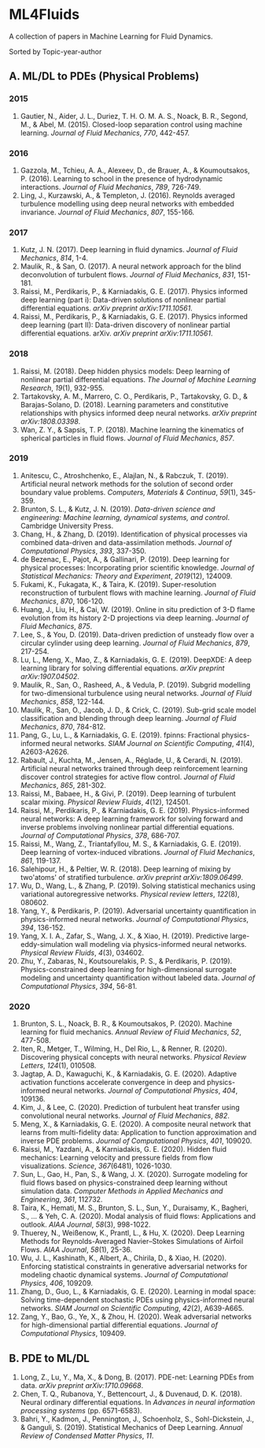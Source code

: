 # ML4Fluids

A collection of papers in Machine Learning for Fluid Dynamics.

Sorted by Topic-year-author

## A. ML/DL to PDEs (Physical Problems)

### 2015

1. Gautier, N., Aider, J. L., Duriez, T. H. O. M. A. S., Noack, B. R., Segond, M., & Abel, M. (2015). Closed-loop separation control using machine learning. *Journal of Fluid Mechanics*, *770*, 442-457.

### 2016

1. Gazzola, M., Tchieu, A. A., Alexeev, D., de Brauer, A., & Koumoutsakos, P. (2016). Learning to school in the presence of hydrodynamic interactions. *Journal of Fluid Mechanics*, *789*, 726-749.
2. Ling, J., Kurzawski, A., & Templeton, J. (2016). Reynolds averaged turbulence modelling using deep neural networks with embedded invariance. *Journal of Fluid Mechanics*, *807*, 155-166.

### 2017

1. Kutz, J. N. (2017). Deep learning in fluid dynamics. *Journal of Fluid Mechanics*, *814*, 1-4.
2. Maulik, R., & San, O. (2017). A neural network approach for the blind deconvolution of turbulent flows. *Journal of Fluid Mechanics*, *831*, 151-181.
3. Raissi, M., Perdikaris, P., & Karniadakis, G. E. (2017). Physics informed deep learning (part i): Data-driven solutions of nonlinear partial differential equations. *arXiv preprint arXiv:1711.10561*.
4. Raissi, M., Perdikaris, P., & Karniadakis, G. E. (2017). Physics informed deep learning (part II): Data-driven discovery of nonlinear partial differential equations. arXiv. *arXiv preprint arXiv:1711.10561*.

### 2018

1. Raissi, M. (2018). Deep hidden physics models: Deep learning of nonlinear partial differential equations. *The Journal of Machine Learning Research*, *19*(1), 932-955.
2. Tartakovsky, A. M., Marrero, C. O., Perdikaris, P., Tartakovsky, G. D., & Barajas-Solano, D. (2018). Learning parameters and constitutive relationships with physics informed deep neural networks. *arXiv preprint arXiv:1808.03398*.
3. Wan, Z. Y., & Sapsis, T. P. (2018). Machine learning the kinematics of spherical particles in fluid flows. *Journal of Fluid Mechanics*, *857*.

### 2019

1. Anitescu, C., Atroshchenko, E., Alajlan, N., & Rabczuk, T. (2019). Artificial neural network methods for the solution of second order boundary value problems. *Computers, Materials & Continua*, *59*(1), 345-359.
2. Brunton, S. L., & Kutz, J. N. (2019). *Data-driven science and engineering: Machine learning, dynamical systems, and control*. Cambridge University Press.
3. Chang, H., & Zhang, D. (2019). Identification of physical processes via combined data-driven and data-assimilation methods. *Journal of Computational Physics*, *393*, 337-350.
4. de Bezenac, E., Pajot, A., & Gallinari, P. (2019). Deep learning for physical processes: Incorporating prior scientific knowledge. *Journal of Statistical Mechanics: Theory and Experiment*, *2019*(12), 124009.
5. Fukami, K., Fukagata, K., & Taira, K. (2019). Super-resolution reconstruction of turbulent flows with machine learning. *Journal of Fluid Mechanics*, *870*, 106-120.
6. Huang, J., Liu, H., & Cai, W. (2019). Online in situ prediction of 3-D flame evolution from its history 2-D projections via deep learning. *Journal of Fluid Mechanics*, *875*.
7. Lee, S., & You, D. (2019). Data-driven prediction of unsteady flow over a circular cylinder using deep learning. *Journal of Fluid Mechanics*, *879*, 217-254.
8. Lu, L., Meng, X., Mao, Z., & Karniadakis, G. E. (2019). DeepXDE: A deep learning library for solving differential equations. *arXiv preprint arXiv:1907.04502*.
9. Maulik, R., San, O., Rasheed, A., & Vedula, P. (2019). Subgrid modelling for two-dimensional turbulence using neural networks. *Journal of Fluid Mechanics*, *858*, 122-144.
10. Maulik, R., San, O., Jacob, J. D., & Crick, C. (2019). Sub-grid scale model classification and blending through deep learning. *Journal of Fluid Mechanics*, *870*, 784-812.
11. Pang, G., Lu, L., & Karniadakis, G. E. (2019). fpinns: Fractional physics-informed neural networks. *SIAM Journal on Scientific Computing*, *41*(4), A2603-A2626.
12. Rabault, J., Kuchta, M., Jensen, A., Réglade, U., & Cerardi, N. (2019). Artificial neural networks trained through deep reinforcement learning discover control strategies for active flow control. *Journal of Fluid Mechanics*, *865*, 281-302.
13. Raissi, M., Babaee, H., & Givi, P. (2019). Deep learning of turbulent scalar mixing. *Physical Review Fluids*, *4*(12), 124501.
14. Raissi, M., Perdikaris, P., & Karniadakis, G. E. (2019). Physics-informed neural networks: A deep learning framework for solving forward and inverse problems involving nonlinear partial differential equations. *Journal of Computational Physics*, *378*, 686-707.
15. Raissi, M., Wang, Z., Triantafyllou, M. S., & Karniadakis, G. E. (2019). Deep learning of vortex-induced vibrations. *Journal of Fluid Mechanics*, *861*, 119-137.
16. Salehipour, H., & Peltier, W. R. (2018). Deep learning of mixing by two'atoms' of stratified turbulence. *arXiv preprint arXiv:1809.06499*.
17. Wu, D., Wang, L., & Zhang, P. (2019). Solving statistical mechanics using variational autoregressive networks. *Physical review letters*, *122*(8), 080602.
18. Yang, Y., & Perdikaris, P. (2019). Adversarial uncertainty quantification in physics-informed neural networks. *Journal of Computational Physics*, *394*, 136-152.
19. Yang, X. I. A., Zafar, S., Wang, J. X., & Xiao, H. (2019). Predictive large-eddy-simulation wall modeling via physics-informed neural networks. *Physical Review Fluids*, *4*(3), 034602.
20. Zhu, Y., Zabaras, N., Koutsourelakis, P. S., & Perdikaris, P. (2019). Physics-constrained deep learning for high-dimensional surrogate modeling and uncertainty quantification without labeled data. *Journal of Computational Physics*, *394*, 56-81.

### 2020

1. Brunton, S. L., Noack, B. R., & Koumoutsakos, P. (2020). Machine learning for fluid mechanics. *Annual Review of Fluid Mechanics*, *52*, 477-508.
2. Iten, R., Metger, T., Wilming, H., Del Rio, L., & Renner, R. (2020). Discovering physical concepts with neural networks. *Physical Review Letters*, *124*(1), 010508.
3. Jagtap, A. D., Kawaguchi, K., & Karniadakis, G. E. (2020). Adaptive activation functions accelerate convergence in deep and physics-informed neural networks. *Journal of Computational Physics*, *404*, 109136.
4. Kim, J., & Lee, C. (2020). Prediction of turbulent heat transfer using convolutional neural networks. *Journal of Fluid Mechanics*, *882*.
5. Meng, X., & Karniadakis, G. E. (2020). A composite neural network that learns from multi-fidelity data: Application to function approximation and inverse PDE problems. *Journal of Computational Physics*, *401*, 109020.
6. Raissi, M., Yazdani, A., & Karniadakis, G. E. (2020). Hidden fluid mechanics: Learning velocity and pressure fields from flow visualizations. *Science*, *367*(6481), 1026-1030.
7. Sun, L., Gao, H., Pan, S., & Wang, J. X. (2020). Surrogate modeling for fluid flows based on physics-constrained deep learning without simulation data. *Computer Methods in Applied Mechanics and Engineering*, *361*, 112732.
8. Taira, K., Hemati, M. S., Brunton, S. L., Sun, Y., Duraisamy, K., Bagheri, S., ... & Yeh, C. A. (2020). Modal analysis of fluid flows: Applications and outlook. *AIAA Journal*, *58*(3), 998-1022.
9. Thuerey, N., Weißenow, K., Prantl, L., & Hu, X. (2020). Deep Learning Methods for Reynolds-Averaged Navier–Stokes Simulations of Airfoil Flows. *AIAA Journal*, *58*(1), 25-36.
10. Wu, J. L., Kashinath, K., Albert, A., Chirila, D., & Xiao, H. (2020). Enforcing statistical constraints in generative adversarial networks for modeling chaotic dynamical systems. *Journal of Computational Physics*, *406*, 109209.
11. Zhang, D., Guo, L., & Karniadakis, G. E. (2020). Learning in modal space: Solving time-dependent stochastic PDEs using physics-informed neural networks. *SIAM Journal on Scientific Computing*, *42*(2), A639-A665.
12. Zang, Y., Bao, G., Ye, X., & Zhou, H. (2020). Weak adversarial networks for high-dimensional partial differential equations. *Journal of Computational Physics*, 109409.

## B. PDE to ML/DL

1. Long, Z., Lu, Y., Ma, X., & Dong, B. (2017). PDE-net: Learning PDEs from data. *arXiv preprint arXiv:1710.09668*.
2. Chen, T. Q., Rubanova, Y., Bettencourt, J., & Duvenaud, D. K. (2018). Neural ordinary differential equations. In *Advances in neural information processing systems* (pp. 6571-6583).
3. Bahri, Y., Kadmon, J., Pennington, J., Schoenholz, S., Sohl-Dickstein, J., & Ganguli, S. (2019). Statistical Mechanics of Deep Learning. *Annual Review of Condensed Matter Physics*, *11*.
